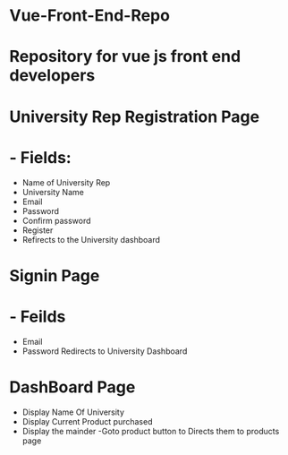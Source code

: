 # Vue-Front-End-Repo

# Repository for vue js front end developers

# University Rep Registration Page
# - Fields:
- Name of University Rep
- University Name
- Email
- Password
- Confirm password
- Register
- Refirects to the University dashboard

# Signin Page
# - Feilds 
- Email
- Password
Redirects to University Dashboard


# DashBoard Page
- Display Name Of University
- Display Current Product purchased
- Display the mainder
-Goto product button to Directs them to products page


